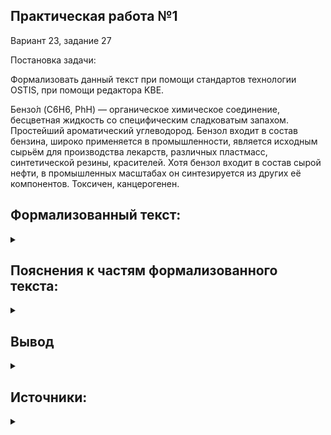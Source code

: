 ﻿## Практическая работа №1
Вариант 23, задание 27

Постановка задачи: 

Формализовать данный текст при помощи стандартов технологии OSTIS, при помощи редактора KBE.

Бензо́л (C6H6, PhH) — органическое химическое соединение, бесцветная жидкость со
специфическим сладковатым запахом. Простейший ароматический углеводород. Бензол входит
в состав бензина, широко применяется в промышленности, является исходным сырьём для
производства лекарств, различных пластмасс, синтетической резины, красителей. Хотя бензол
входит в состав сырой нефти, в промышленных масштабах он синтезируется из других её
компонентов. Токсичен, канцерогенен.
## Формализованный текст:
<details>
  <summary></summary>

![]()

</details>

## Пояснения к частям формализованного текста:

<details>
  <summary></summary>

 ![]()

  * На этой части показано, что бензол (C6H6, PhH) - это бесцветная жидкость со
специфическим сладковатым запахом. Простейший ароматический углеводород. Токсичен, канцерогенен.

 ![]()

 * На этой части показано, что бензол - органическое химическое соединение.

![]()

* На этой части показано, что бензол входит в состав бензина, широко применяется в промышленности, является исходным сырьём для
производства лекарств, различных пластмасс, синтетической резины, красителей.

![]()

* На этой части показано, что бензол
входит в состав сырой нефти, в промышленных масштабах он синтезируется из других её компонентов.


</details>

## Вывод
<details>
  <summary></summary>

Практическая работа познакомила меня с понятием формализации. Я изучил основы SC-кода, а именно классы и некоторые виды отношений. 

  </details>

## Источники:

<details>
  <summary></summary>

https://drive.google.com/drive/folders/1YcFCikH9WaXeDmWPGPtRTk34FsCmLkVl

https://www.youtube.com/watch?v=kNulTEIEQyg&list=PLyXvcWksZkY_V5u2YWYPe7WYvBvRmVXUa&index=1&t=132s

</details>